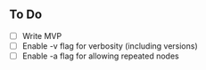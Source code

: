 ## To Do 
- [ ] Write MVP
- [ ] Enable -v flag for verbosity (including versions)
- [ ] Enable -a  flag for allowing repeated nodes
